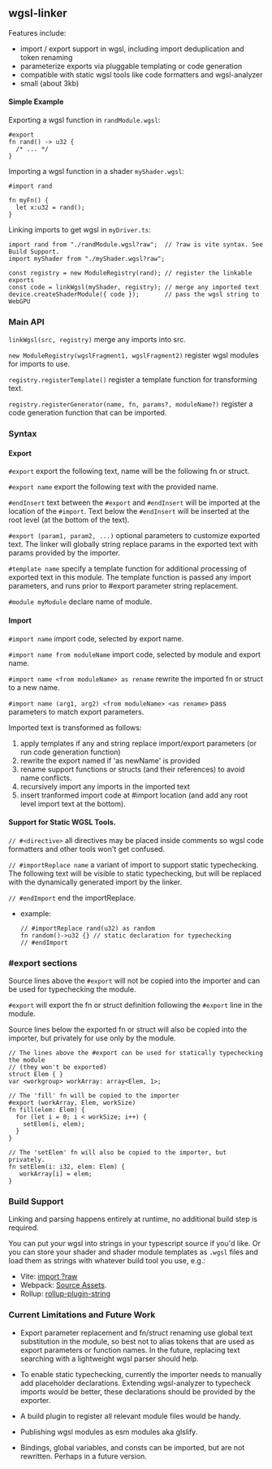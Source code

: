 ## wgsl-linker

Features include:

- import / export support in wgsl, including import deduplication and token renaming
- parameterize exports via pluggable templating or code generation
- compatible with static wgsl tools like code formatters and wgsl-analyzer
- small (about 3kb)

#### Simple Example

Exporting a wgsl function in `randModule.wgsl`:

```
#export
fn rand() -> u32 {
  /* ... */
}
```

Importing a wgsl function in a shader `myShader.wgsl`:

```
#import rand

fn myFn() {
  let x:u32 = rand();
}
```

Linking imports to get wgsl in `myDriver.ts`:

```
import rand from "./randModule.wgsl?raw";  // ?raw is vite syntax. See Build Support.
import myShader from "./myShader.wgsl?raw";

const registry = new ModuleRegistry(rand); // register the linkable exports
const code = linkWgsl(myShader, registry); // merge any imported text
device.createShaderModule({ code });       // pass the wgsl string to WebGPU
```

### Main API

`linkWgsl(src, registry)` merge any imports into src.

`new ModuleRegistry(wgslFragment1, wgslFragment2)` register wgsl modules for imports to use.

`registry.registerTemplate()` register a template function for transforming text.

`registry.registerGenerator(name, fn, params?, moduleName?)` register a code generation function
that can be imported.


### Syntax

#### Export

`#export` export the following text, name will be the following fn or struct.

`#export name` export the following text with the provided name.

`#endInsert` text between the `#export` and `#endInsert` will be imported at the location
of the `#import`. Text below the `#endInsert` will be inserted at the root level 
(at the bottom of the text).

`#export (param1, param2, ...)` optional parameters to customize exported text.
The linker will globally string replace params in the exported text
with params provided by the importer.

`#template name` specify a template function for additional processing
of exported text in this module.
The template function is passed any import parameters,
and runs prior to #export parameter string replacement.

`#module myModule` declare name of module.

#### Import

`#import name` import code, selected by export name.

`#import name from moduleName` import code, selected by module and export name.

`#import name <from moduleName> as rename` rewrite the imported fn or struct to a new name.

`#import name (arg1, arg2) <from moduleName> <as rename>` pass parameters to
match export parameters.

Imported text is transformed as follows:

1. apply templates if any and string replace import/export parameters 
  (or run code generation function)
1. rewrite the export named if 'as newName' is provided
1. rename support functions or structs (and their references) to avoid name conflicts. 
1. recursively import any imports in the imported text
1. insert tranformed import code at #import location 
(and add any root level import text at the bottom).



#### Support for Static WGSL Tools.

`// #<directive>` all directives may be placed inside comments
so wgsl code formatters and other tools won't get confused.

`// #importReplace name` a variant of import to support static typechecking.
The following text will be visible to static typechecking, but will
be replaced with the dynamically generated import by the linker.

`// #endImport` end the importReplace.

- example:
  ```
  // #importReplace rand(u32) as random
  fn random()->u32 {} // static declaration for typechecking
  // #endImport
  ```

### #export sections

Source lines above the `#export` will not be copied into the importer and can be used for typechecking
the module.

`#export` will export the fn or struct definition following the `#export` line
in the module.

Source lines below the exported fn or struct will also be copied into the importer,
but privately for use only by the module.

```
// The lines above the #export can be used for statically typechecking the module
// (they won't be exported)
struct Elem { }
var <workgroup> workArray: array<Elem, 1>;

// The 'fill' fn will be copied to the importer
#export (workArray, Elem, workSize)
fn fill(elem: Elem) {
  for (let i = 0; i < workSize; i++) {
    setElem(i, elem);
  }
}

// The 'setElem' fn will also be copied to the importer, but privately.
fn setElem(i: i32, elem: Elem) {
   workArray[i] = elem;
}
```


### Build Support

Linking and parsing happens entirely at runtime, no additional build step is required.

You can put your wgsl into strings in your typescript source if you'd like.
Or you can store your shader and shader module templates as `.wgsl` files and load
them as strings with whatever build tool you use, e.g.:

- Vite: [import ?raw](https://vitejs.dev/guide/assets#importing-asset-as-string)
- Webpack: [Source Assets](https://webpack.js.org/guides/asset-modules/).
- Rollup: [rollup-plugin-string](https://github.com/TrySound/rollup-plugin-string)

### Current Limitations and Future Work

- Export parameter replacement and fn/struct renaming use global text substitution
  in the module, so best not to alias tokens that are used as export parameters 
  or function names. In the future, replacing text searching with a lightweight 
  wgsl parser should help.

- To enable static typechecking,
  currently the importer needs to manually add placeholder declarations.
  Extending wgsl-analyzer to typecheck imports would be better, these declarations
  should be provided by the exporter.

- A build plugin to register all relevant module files would be handy.

- Publishing wgsl modules as esm modules aka glslify.

- Bindings, global variables, and consts can be imported, but are not rewritten.
  Perhaps in a future version.
